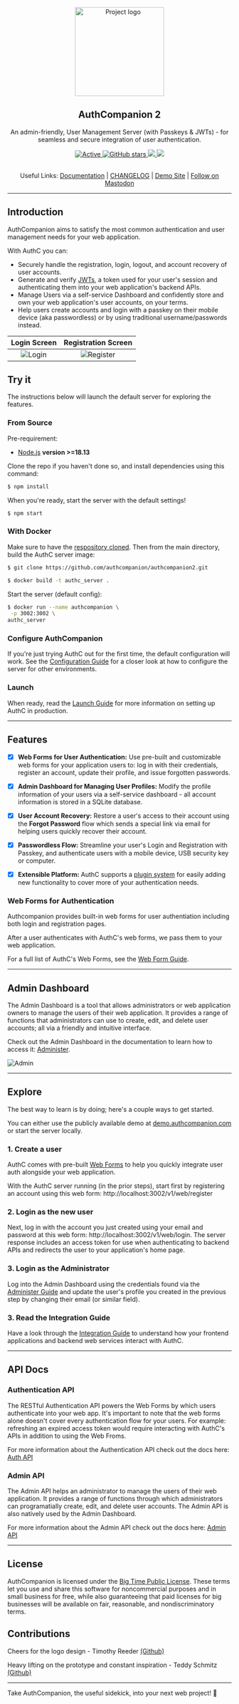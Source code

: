 <p align="center">
  <a href="https://github.com/authcompanion/authcompanion2" rel="noopener">
 <img width=200px height=200px src="https://i.imgur.com/VjsHEC9.png" alt="Project logo"></a>
</p>

<h2 align="center"><b>AuthCompanion 2</b></h2>

<p align="center"> An admin-friendly, User Management Server (with Passkeys & JWTs) - for seamless and secure integration of user authentication.
</p>

<div align="center">

  <a href="">
     <img alt="Active" src="https://img.shields.io/badge/status-looking%20for%20early%20adopter%20feedback-orange?">
   </a>
   <a href="https://github.com/authcompanion/authcompanion2/stargazers">
     <img alt="GitHub stars" src="https://img.shields.io/github/stars/authcompanion/authcompanion2">
   </a>
   <a href="https://nodejs.org/en/">
     <img src="https://img.shields.io/badge/node-v18.13.0-green?logo=node.js"/>
   </a>
      <a href="https://github.com/authcompanion/authcompanion2/tags">
     <img src="https://img.shields.io/github/v/release/authcompanion/authcompanion2?color=purple&include_prereleases&style=flat-square"/>
   </a>

</div>
<br />
<p align="center"> Useful Links:  <a href="https://docs.authcompanion.com/"> Documentation</a> | <a href="https://github.com/authcompanion/authcompanion2/blob/main/CHANGELOG.md"> CHANGELOG</a> | <a href="https://demo.authcompanion.com/v1/web/login"> Demo Site</a> | <a rel="me" href="https://hachyderm.io/@paulfish"> Follow on Mastodon</a>
</p>

---

## Introduction

AuthCompanion aims to satisfy the most common authentication and user management needs for your web application.

With AuthC you can:

- Securely handle the registration, login, logout, and account recovery of user accounts.
- Generate and verify [JWTs](https://jwt.io/introduction), a token used for your user's session and authenticating them into your web application's backend APIs.
- Manage Users via a self-service Dashboard and confidently store and own your web application's user accounts, on your terms.
- Help users create accounts and login with a passkey on their mobile device (aka passwordless) or by using traditional username/passwords instead.


|             Login Screen             |            Registration Screen             |
| :----------------------------------: | :----------------------------------------: |
| ![Login](./.github/public/login.png) | ![Register](./.github/public/register.png) |

## Try it

The instructions below will launch the default server for exploring the features.

### From Source

Pre-requirement:

- [Node.js](http://nodejs.org) **version >=18.13**

Clone the repo if you haven't done so, and install dependencies using this
command:

```bash
$ npm install
```

When you're ready, start the server with the default settings!

```bash
$ npm start
```

### With Docker

Make sure to have the
[respository cloned](https://docs.github.com/en/repositories/creating-and-managing-repositories/cloning-a-repository).
Then from the main directory, build the AuthC server image:

```bash
$ git clone https://github.com/authcompanion/authcompanion2.git
```

```bash
$ docker build -t authc_server .
```

Start the server (default config):

```bash
$ docker run --name authcompanion \
 -p 3002:3002 \
authc_server
```

### Configure AuthCompanion

If you're just trying AuthC out for the first time, the default configuration will work. See the [Configuration Guide](https://docs.authcompanion.com/guide/configuration.html) for a closer look at how to configure the server for other environments.

### Launch

When ready, read the [Launch Guide](https://docs.authcompanion.com/guide/launch.html) for more information on setting up AuthC in production.

---

## Features

- [x] **Web Forms for User Authentication:** Use pre-built and customizable web
      forms for your application users to: log in with their credentials,
      register an account, update their profile, and issue forgotten passwords.

- [x] **Admin Dashboard for Managing User Profiles:** Modify the profile
      information of your users via a self-service dashboard - all account information is stored in a SQLite
      database.

- [x] **User Account Recovery:** Restore a user's access to their account using
      the **Forgot Password** flow which sends a special link via email for
      helping users quickly recover their account.

- [x] **Passwordless Flow:** Streamline your user's Login and Registration with Passkey,
      and authenticate users with a mobile device, USB security key or computer.

- [x] **Extensible Platform:** AuthC supports a
      [plugin system](https://www.fastify.io/docs/latest/Reference/Plugins/) for
      easily adding new functionality to cover more of your authentication needs.

### Web Forms for Authentication

Authcompanion provides built-in web forms for user authentiation including both login and registration pages.

After a user authenticates with AuthC's web forms, we pass them to your web application.

For a full list of AuthC's Web Forms, see the [Web Form Guide](https://docs.authcompanion.com/guide/webforms.html).

---

## Admin Dashboard

The Admin Dashboard is a tool that allows administrators or web application owners to manage the users of their web application. It provides a range of functions that administrators can use to create, edit, and delete user accounts; all via a friendly and intuitive interface.

Check out the Admin Dashboard in the documentation to learn how to access it: [Administer](https://docs.authcompanion.com/guide/administer.html).

![Admin](./.github/public/admin_dashboard.png)

---

## Explore

The best way to learn is by doing; here's a couple ways to get started.

You can either use the publicly available demo at [demo.authcompanion.com](https://demo.authcompanion.com/v1/web/login) or start the server locally.

### 1. Create a user

AuthC comes with pre-built [Web Forms](#web-forms-for-authentication) to help
you quickly integrate user auth alongside your web application.

With the AuthC server running (in the prior steps), start first by registering an account using this
web form: http://localhost:3002/v1/web/register

### 2. Login as the new user

Next, log in with the account you just created using your email and password at
this web form: http://localhost:3002/v1/web/login. The server response includes
an access token for use when authenticating to backend APIs and redirects the user to your application's home page.

### 3. Login as the Administrator

Log into the Admin Dashboard using the credentials found via the [Administer Guide](https://docs.authcompanion.com/guide/administer.html) and update the user's profile you created in the previous step by changing their email (or similar field).

### 3. Read the Integration Guide

Have a look through the [Integration Guide](https://docs.authcompanion.com/guide/integrate.html) to understand how your frontend applications and backend web services interact with AuthC.

---

## API Docs

### Authentication API

The RESTful Authentication API powers the Web Forms by which users authenticate into your web app. It's important to note that the web forms alone doesn't cover every authentication flow for your users. For example: refreshing an expired access token would require interacting with AuthC's APIs in addition to using the Web Froms.

For more information about the Authentication API check out the docs here: [Auth API](https://docs.authcompanion.com/guide/authapi.html)

### Admin API

The Admin API helps an administrator to manage the users of their web application. It provides a range of functions through which administrators can programatially create, edit, and delete user accounts. The Admin API is also natively used by the Admin Dashboard.

For more information about the Admin API check out the docs here: [Admin API](https://docs.authcompanion.com/guide/adminapi.html)

---

## License

AuthCompanion is licensed under the
[Big Time Public License](https://bigtimelicense.com/versions/2.0.1). These
terms let you use and share this software for noncommercial purposes and in
small business for free, while also guaranteeing that paid licenses for big
businesses will be available on fair, reasonable, and nondiscriminatory terms.

## Contributions

Cheers for the logo design - Timothy Reeder
[(Github)](https://github.com/tokonoma)

Heavy lifting on the prototype and constant inspiration - Teddy Schmitz
[(Github)](https://github.com/Teddy-Schmitz)

---

Take AuthCompanion, the useful sidekick, into your next web project! 👏

